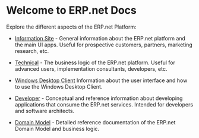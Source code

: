 # Welcome to ERP.net Docs

Explore the different aspects of the ERP.net Platform:

* [Information Site](https://docs.erp.net/info) - 
General information about the ERP.net platform and the main UI apps.
Useful for prospective customers, partners, marketing research, etc.

* [Technical](https://docs.erp.net/tech) - 
The business logic of the ERP.net platform.
Useful for advanced users, implementation consultants, developers, etc.

* [Windows Desktop Client](https://docs.erp.net/winclient)
Information about the user interface and how to use the Windows Desktop Client.

* [Developer](https://docs.erp.net/dev) - 
Conceptual and reference information about developing applications that consume the ERP.net services.
Intended for developers and software architects.

* [Domain Model](https://docs.erp.net/model) - 
Detailed reference documentation of the ERP.net Domain Model and business logic.
